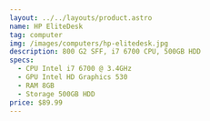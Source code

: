 ```yaml
---
layout: ../../layouts/product.astro
name: HP EliteDesk
tag: computer
img: /images/computers/hp-elitedesk.jpg
description: 800 G2 SFF, i7 6700 CPU, 500GB HDD
specs:
  - CPU Intel i7 6700 @ 3.4GHz
  - GPU Intel HD Graphics 530
  - RAM 8GB
  - Storage 500GB HDD
price: $89.99
---
```


